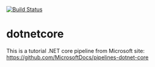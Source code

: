 [![Build Status](https://dev.azure.com/ofir1212/MyFirstProject/_apis/build/status/ofirt.dotnetcore?branchName=master)](https://dev.azure.com/ofir1212/MyFirstProject/_build/latest?definitionId=1&branchName=master)
# dotnetcore
This is a tutorial .NET core pipeline from Microsoft site: https://github.com/MicrosoftDocs/pipelines-dotnet-core
